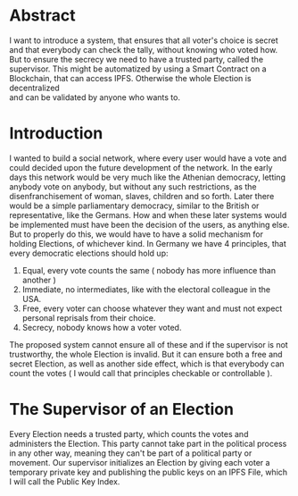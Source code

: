 # Abstract
I want to introduce a system, that ensures
that all voter's choice is secret and
that everybody can check the tally,
without knowing who voted how.
But to ensure the secrecy we need to
have a trusted party, called the supervisor.
This might be automatized by using a Smart Contract
on a Blockchain, that can access IPFS.
Otherwise the whole Election is decentralized  
and can be validated by anyone who wants to.

# Introduction
I wanted to build a social network,
where every user would have a vote
and could decided upon the future development
of the network.
In the early days this network would be very much like
the Athenian democracy, letting anybody vote on anybody,
but without any such restrictions, as the disenfranchisement
of woman, slaves, children and so forth.
Later there would be a simple parliamentary democracy,
similar to the British or representative, like the Germans.
How and when these later systems would be implemented must have been
the decision of the users, as anything else.
But to properly do this, we would have to have a solid mechanism
for holding Elections, of whichever kind.
In Germany we have 4 principles, that every democratic elections
should hold up:

1. Equal, every vote counts the same ( nobody has more influence than another )
2. Immediate, no intermediates, like with the electoral colleague in the USA.
3. Free, every voter can choose whatever they want and must not expect personal reprisals from their choice.
4. Secrecy, nobody knows how a voter voted.

The proposed system cannot ensure all of these and if the supervisor is not
trustworthy, the whole Election is invalid.
But it can ensure both a free and secret Election, as well as another
side effect, which is that everybody can count the votes ( I would call that
principles checkable or controllable ).

# The Supervisor of an Election
Every Election needs a trusted party,
which counts the votes and
administers the Election.
This party cannot take part in the
political process in any other way,
meaning they can't be part of a political party or movement.
Our supervisor initializes an Election by giving each voter a
temporary private key and publishing the public keys on an
IPFS File, which I will call the Public Key Index.

